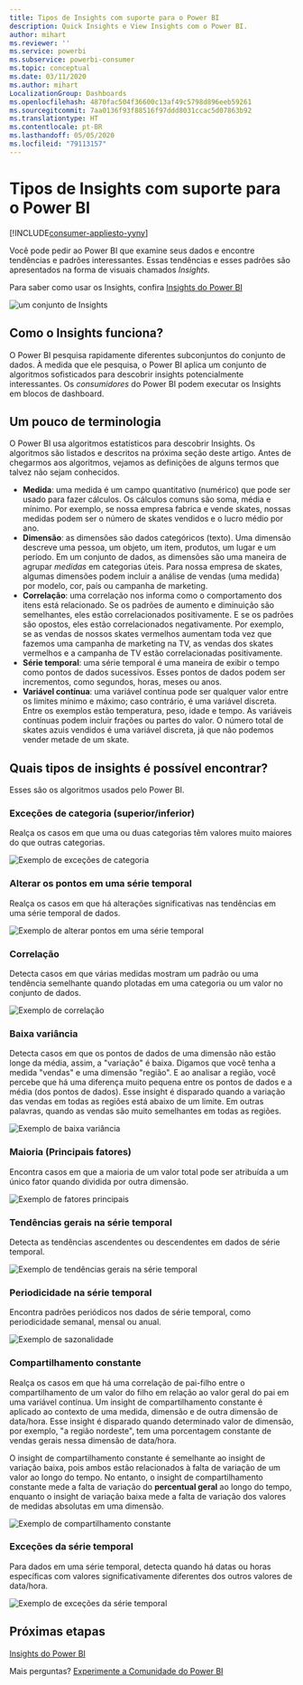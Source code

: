 ```yaml
---
title: Tipos de Insights com suporte para o Power BI
description: Quick Insights e View Insights com o Power BI.
author: mihart
ms.reviewer: ''
ms.service: powerbi
ms.subservice: powerbi-consumer
ms.topic: conceptual
ms.date: 03/11/2020
ms.author: mihart
LocalizationGroup: Dashboards
ms.openlocfilehash: 4870fac504f36600c13af49c5798d896eeb59261
ms.sourcegitcommit: 7aa0136f93f88516f97ddd8031ccac5d07863b92
ms.translationtype: HT
ms.contentlocale: pt-BR
ms.lasthandoff: 05/05/2020
ms.locfileid: "79113157"
---
```

# <a name="types-of-insights-supported-by-power-bi"></a>Tipos de Insights com suporte para o Power BI

[!INCLUDE[consumer-appliesto-yyny](../includes/consumer-appliesto-yyny.md)]

Você pode pedir ao Power BI que examine seus dados e encontre tendências e padrões interessantes. Essas tendências e esses padrões são apresentados na forma de visuais chamados *Insights*. 

Para saber como usar os Insights, confira [Insights do Power BI](end-user-insights.md)

![um conjunto de Insights](media/end-user-insight-types/power-bi-insight.png)

## <a name="how-does-insights-work"></a>Como o Insights funciona?
O Power BI pesquisa rapidamente diferentes subconjuntos do conjunto de dados. À medida que ele pesquisa, o Power BI aplica um conjunto de algoritmos sofisticados para descobrir insights potencialmente interessantes. Os *consumidores* do Power BI podem executar os Insights em blocos de dashboard.

## <a name="some-terminology"></a>Um pouco de terminologia
O Power BI usa algoritmos estatísticos para descobrir Insights. Os algoritmos são listados e descritos na próxima seção deste artigo. Antes de chegarmos aos algoritmos, vejamos as definições de alguns termos que talvez não sejam conhecidos. 

* **Medida**: uma medida é um campo quantitativo (numérico) que pode ser usado para fazer cálculos. Os cálculos comuns são soma, média e mínimo. Por exemplo, se nossa empresa fabrica e vende skates, nossas medidas podem ser o número de skates vendidos e o lucro médio por ano.  
* **Dimensão**: as dimensões são dados categóricos (texto). Uma dimensão descreve uma pessoa, um objeto, um item, produtos, um lugar e um período. Em um conjunto de dados, as dimensões são uma maneira de agrupar *medidas* em categorias úteis. Para nossa empresa de skates, algumas dimensões podem incluir a análise de vendas (uma medida) por modelo, cor, país ou campanha de marketing.   
* **Correlação**: uma correlação nos informa como o comportamento dos itens está relacionado.  Se os padrões de aumento e diminuição são semelhantes, eles estão correlacionados positivamente. E se os padrões são opostos, eles estão correlacionados negativamente. Por exemplo, se as vendas de nossos skates vermelhos aumentam toda vez que fazemos uma campanha de marketing na TV, as vendas dos skates vermelhos e a campanha de TV estão correlacionadas positivamente.
* **Série temporal**: uma série temporal é uma maneira de exibir o tempo como pontos de dados sucessivos. Esses pontos de dados podem ser incrementos, como segundos, horas, meses ou anos.  
* **Variável contínua**: uma variável contínua pode ser qualquer valor entre os limites mínimo e máximo; caso contrário, é uma variável discreta. Entre os exemplos estão temperatura, peso, idade e tempo. As variáveis contínuas podem incluir frações ou partes do valor. O número total de skates azuis vendidos é uma variável discreta, já que não podemos vender metade de um skate.  

## <a name="what-types-of-insights-can-you-find"></a>Quais tipos de insights é possível encontrar?
Esses são os algoritmos usados pelo Power BI. 

### <a name="category-outliers-topbottom"></a>Exceções de categoria (superior/inferior)
Realça os casos em que uma ou duas categorias têm valores muito maiores do que outras categorias.  

![Exemplo de exceções de categoria](./media/end-user-insight-types/pbi-auto-insight-types-category-outliers.png)

### <a name="change-points-in-a-time-series"></a>Alterar os pontos em uma série temporal
Realça os casos em que há alterações significativas nas tendências em uma série temporal de dados.

![Exemplo de alterar pontos em uma série temporal](./media/end-user-insight-types/pbi-auto-insight-types-changepoint.png)

### <a name="correlation"></a>Correlação
Detecta casos em que várias medidas mostram um padrão ou uma tendência semelhante quando plotadas em uma categoria ou um valor no conjunto de dados.

![Exemplo de correlação](./media/end-user-insight-types/pbi-auto-insight-types-correlation.png)

### <a name="low-variance"></a>Baixa variância
Detecta casos em que os pontos de dados de uma dimensão não estão longe da média, assim, a "variação" é baixa. Digamos que você tenha a medida "vendas" e uma dimensão "região". E ao analisar a região, você percebe que há uma diferença muito pequena entre os pontos de dados e a média (dos pontos de dados). Esse insight é disparado quando a variação das vendas em todas as regiões está abaixo de um limite. Em outras palavras, quando as vendas são muito semelhantes em todas as regiões.

![Exemplo de baixa variância](./media/end-user-insight-types/power-bi-low-variance.png)

### <a name="majority-major-factors"></a>Maioria (Principais fatores)
Encontra casos em que a maioria de um valor total pode ser atribuída a um único fator quando dividida por outra dimensão.  

![Exemplo de fatores principais](./media/end-user-insight-types/pbi-auto-insight-types-majority.png)

### <a name="overall-trends-in-time-series"></a>Tendências gerais na série temporal
Detecta as tendências ascendentes ou descendentes em dados de série temporal.

![Exemplo de tendências gerais na série temporal](./media/end-user-insight-types/pbi-auto-insight-types-trend.png)

### <a name="seasonality-in-time-series"></a>Periodicidade na série temporal
Encontra padrões periódicos nos dados de série temporal, como periodicidade semanal, mensal ou anual.

![Exemplo de sazonalidade](./media/end-user-insight-types/pbi-auto-insight-types-seasonality-new.png)

### <a name="steady-share"></a>Compartilhamento constante
Realça os casos em que há uma correlação de pai-filho entre o compartilhamento de um valor do filho em relação ao valor geral do pai em uma variável contínua. Um insight de compartilhamento constante é aplicado ao contexto de uma medida, dimensão e de outra dimensão de data/hora. Esse insight é disparado quando determinado valor de dimensão, por exemplo, "a região nordeste", tem uma porcentagem constante de vendas gerais nessa dimensão de data/hora.

O insight de compartilhamento constante é semelhante ao insight de variação baixa, pois ambos estão relacionados à falta de variação de um valor ao longo do tempo. No entanto, o insight de compartilhamento constante mede a falta de variação do **percentual geral** ao longo do tempo, enquanto o insight de variação baixa mede a falta de variação dos valores de medidas absolutas em uma dimensão.

![Exemplo de compartilhamento constante](./media/end-user-insight-types/pbi-auto-insight-types-steadyshare.png)

### <a name="time-series-outliers"></a>Exceções da série temporal
Para dados em uma série temporal, detecta quando há datas ou horas específicas com valores significativamente diferentes dos outros valores de data/hora.

![Exemplo de exceções da série temporal](./media/end-user-insight-types/pbi-auto-insight-types-time-series-outliers.png)

## <a name="next-steps"></a>Próximas etapas
[Insights do Power BI](end-user-insights.md)

Mais perguntas? [Experimente a Comunidade do Power BI](https://community.powerbi.com/)

